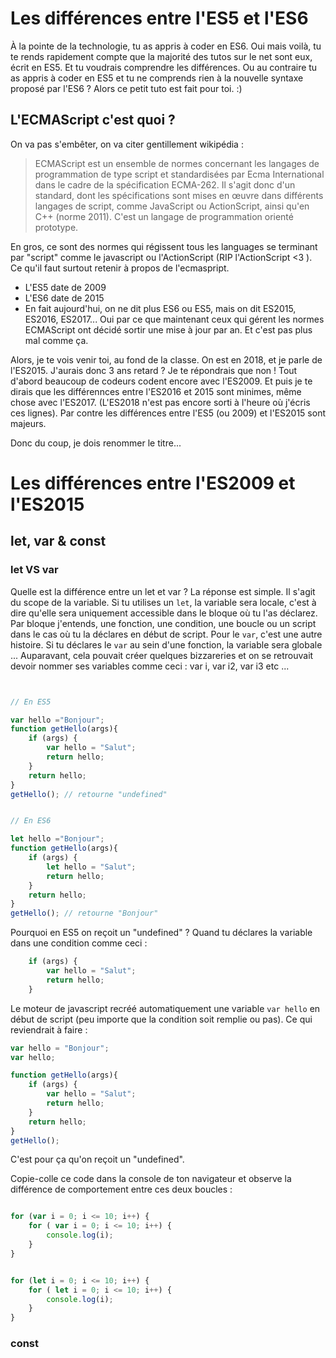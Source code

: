 # Les différences entre l'ES5 et l'ES6

À la pointe de la technologie, tu as appris à coder en ES6. Oui mais voilà, tu te rends rapidement compte que la majorité des tutos sur le net sont eux, écrit en ES5. Et tu voudrais comprendre les différences. Ou au contraire tu as appris à coder en ES5 et tu ne comprends rien à la nouvelle syntaxe proposé par l'ES6 ? Alors ce petit tuto est fait pour toi. :) 

## L'ECMAScript c'est quoi ?
On va pas s'embêter, on va citer gentillement wikipédia : 

> ECMAScript est un ensemble de normes concernant les langages de programmation de type script et 
> standardisées par Ecma International dans le cadre de la spécification ECMA-262. Il s'agit donc d'un standard,
> dont les spécifications sont mises en œuvre dans différents  langages de script, comme JavaScript ou ActionScript,
> ainsi qu'en C++ (norme 2011). C'est un langage de programmation orienté  prototype.

En gros, ce sont des normes qui régissent tous les languages se terminant par "script" comme le javascript ou l'ActionScript (RIP l'ActionScript <3 ). Ce qu'il faut surtout retenir à propos de l'ecmaspript.

* L'ES5 date de 2009
* L'ES6 date de 2015
* En fait aujourd'hui, on ne dit plus ES6 ou ES5, mais on dit ES2015, ES2016, ES2017... Oui par ce que maintenant ceux qui gérent les normes ECMAScript ont décidé sortir une mise à jour par an. Et c'est pas plus mal comme ça.

Alors, je te vois venir toi, au fond de la classe. On est en 2018, et je parle de l'ES2015. J'aurais donc 3 ans retard ? Je te répondrais que non ! Tout d'abord beaucoup de codeurs codent encore avec l'ES2009.  Et puis je te dirais que les différennces entre l'ES2016 et 2015 sont minimes, même chose avec l'ES2017. (L'ES2018 n'est pas encore sorti à l'heure où j'écris ces lignes). Par contre les différences entre l'ES5 (ou 2009) et l'ES2015 sont majeurs. 

Donc du coup, je dois renommer le titre...

# Les différences entre l'ES2009 et l'ES2015

## let, var & const

### let VS var 

Quelle est la différence entre un let et var ? La réponse est simple. Il s'agit du scope de la variable. Si tu utilises un ```let```, la variable sera locale, c'est à dire qu'elle sera uniquement accessible dans le bloque où tu l'as déclarez. Par bloque j'entends, une fonction, une condition, une boucle ou un script dans le cas où tu la déclares en début de script. Pour le  ```var```, c'est une autre histoire. Si tu déclares le ``` var ``` au sein d'une fonction, la variable sera globale ... Auparavant, cela  pouvait créer quelques bizzareries et on se retrouvait devoir nommer ses variables comme ceci  : var i, var i2, var i3 etc ... 

```javascript


// En ES5

var hello ="Bonjour";
function getHello(args){
	if (args) {
		var hello = "Salut";
		return hello;
	}
	return hello;
}
getHello(); // retourne "undefined"


// En ES6 

let hello ="Bonjour";
function getHello(args){
	if (args) {
		let hello = "Salut";
		return hello;
	}
	return hello;
}
getHello(); // retourne "Bonjour"

```
Pourquoi en ES5 on reçoit un "undefined" ? 
Quand tu déclares la variable dans une condition comme ceci :

```javascript
	if (args) {
		var hello = "Salut";
		return hello;
	}
```
Le moteur de javascript recréé automatiquement une variable ``` var hello ``` en début de script (peu importe que la condition soit remplie ou pas). Ce qui reviendrait à faire  :

```javascript
var hello = "Bonjour";
var hello;

function getHello(args){
	if (args) {
		var hello = "Salut";
		return hello;
	}
	return hello;
}
getHello();

```
C'est pour ça qu'on reçoit un "undefined".

Copie-colle ce code dans la console de ton navigateur et observe la différence de comportement entre ces deux boucles :

```javascript 

for (var i = 0; i <= 10; i++) {
	for ( var i = 0; i <= 10; i++) {
		console.log(i);
	} 
}

```

```javascript 

for (let i = 0; i <= 10; i++) {
	for ( let i = 0; i <= 10; i++) {
		console.log(i);
	} 
}

```

### const 
